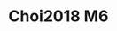 <a name="material" />

# Choi2018 M6
<script type="application/ld+json">
  {
    "@context": "https://schema.org/",
    "@type": "ChemicalSubstance",
    "http://purl.org/dc/terms/conformsTo":
      {
        "@type": "CreativeWork",
        "@id": "https://bioschemas.org/profiles/ChemicalSubstance/0.4-RELEASE/"
      },
    "@id": "https://egonw.github.io/nanowiki/nanowiki517.html#material",
    "name": "Choi2018 M6",
    "sameAs": "http://127.0.0.1/mediawiki/index.php/Special:URIResolver/Choi2018_M6"
  }
</script>

